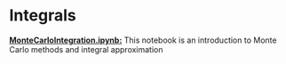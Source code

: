 # Integrals

**<ins>MonteCarloIntegration.ipynb:</ins>** This notebook is an introduction to Monte Carlo methods and integral approximation
